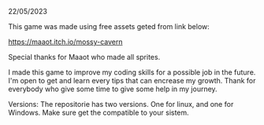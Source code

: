 22/05/2023

This game was made using free assets geted from link below:

https://maaot.itch.io/mossy-cavern

Special thanks for Maaot who made all sprites.

I made this game to improve my coding skills for a possible job in the future. I'm open to get and learn every tips that can encrease my growth.
Thank for everybody who give some time to give some help in my journey.

Versions:
The repositorie has two versions. One for linux, and one for Windows. Make sure get the compatible to your sistem.
